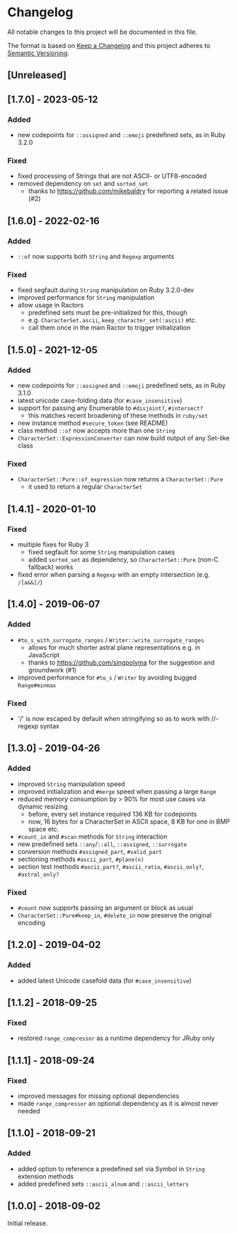 # Changelog
All notable changes to this project will be documented in this file.

The format is based on [Keep a Changelog](http://keepachangelog.com/en/1.0.0/)
and this project adheres to [Semantic Versioning](http://semver.org/spec/v2.0.0.html).

## [Unreleased]

## [1.7.0] - 2023-05-12

### Added

- new codepoints for `::assigned` and `::emoji` predefined sets, as in Ruby 3.2.0

### Fixed

- fixed processing of Strings that are not ASCII- or UTF8-encoded
- removed dependency on `set` and `sorted_set`
  - thanks to https://github.com/mikebaldry for reporting a related issue (#2)

## [1.6.0] - 2022-02-16

### Added

- `::of` now supports both `String` and `Regexp` arguments

### Fixed

- fixed segfault during `String` manipulation on Ruby 3.2.0-dev
- improved performance for `String` manipulation
- allow usage in Ractors
  - predefined sets must be pre-initialized for this, though
  - e.g. `CharacterSet.ascii`, `keep_character_set(:ascii)` etc.
  - call them once in the main Ractor to trigger initialization

## [1.5.0] - 2021-12-05

### Added

- new codepoints for `::assigned` and `::emoji` predefined sets, as in Ruby 3.1.0
- latest unicode case-folding data (for `#case_insensitive`)
- support for passing any Enumerable to `#disjoint?`, `#intersect?`
  - this matches recent broadening of these methods in `ruby/set`
- new instance method `#secure_token` (see README)
- class method `::of` now accepts more than one `String`
- `CharacterSet::ExpressionConverter` can now build output of any Set-like class

### Fixed

- `CharacterSet::Pure::of_expression` now returns a `CharacterSet::Pure`
  - it used to return a regular `CharacterSet`

## [1.4.1] - 2020-01-10

### Fixed
- multiple fixes for Ruby 3
  - fixed segfault for some `String` manipulation cases
  - added `sorted_set` as dependency, so `CharacterSet::Pure` (non-C fallback) works
- fixed error when parsing a `Regexp` with an empty intersection (e.g. `/[a&&]/`)

## [1.4.0] - 2019-06-07

### Added
- `#to_s_with_surrogate_ranges` / `Writer::write_surrogate_ranges`
  - allows for much shorter astral plane representations e.g. in JavaScript
  - thanks to https://github.com/singpolyma for the suggestion and groundwork (#1)
- improved performance for `#to_s` / `Writer` by avoiding bugged `Range#minmax`

### Fixed
- '/' is now escaped by default when stringifying so as to work with //-regexp syntax

## [1.3.0] - 2019-04-26

### Added
- improved `String` manipulation speed
- improved initialization and `#merge` speed when passing a large `Range`
- reduced memory consumption by > 90% for most use cases via dynamic resizing
  - before, every set instance required 136 KB for codepoints
  - now, 16 bytes for a CharacterSet in ASCII space, 8 KB for one in BMP space etc.
- `#count_in` and `#scan` methods for `String` interaction
- new predefined sets `::any`/`::all`, `::assigned`, `::surrogate`
- conversion methods `#assigned_part`, `#valid_part`
- sectioning methods `#ascii_part`, `#plane(n)`
- section test methods `#ascii_part?`, `#ascii_ratio`, `#ascii_only?`, `#astral_only?`

### Fixed
- `#count` now supports passing an argument or block as usual
- `CharacterSet::Pure#keep_in`, `#delete_in` now preserve the original encoding

## [1.2.0] - 2019-04-02

### Added
- added latest Unicode casefold data (for `#case_insensitive`)

## [1.1.2] - 2018-09-25

### Fixed
- restored `range_compressor` as a runtime dependency for JRuby only

## [1.1.1] - 2018-09-24

### Fixed
- improved messages for missing optional dependencies
- made `range_compressor` an optional dependency as it is almost never needed

## [1.1.0] - 2018-09-21

### Added
- added option to reference a predefined set via Symbol in `String` extension methods
- added predefined sets `::ascii_alnum` and `::ascii_letters`

## [1.0.0] - 2018-09-02
Initial release.
